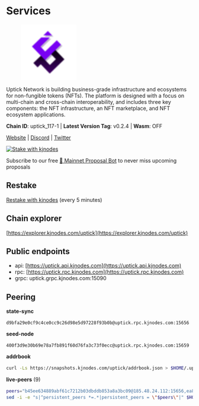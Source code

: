 # Services

<figure><img src="https://raw.githubusercontent.com/kj89/cosmos-images/main/logos/uptick.png" width="150" alt=""><figcaption></figcaption></figure>

Uptick Network is building business-grade infrastructure and  ecosystems for non-fungible tokens (NFTs). The platform is  designed with a focus on multi-chain and cross-chain interoperability,  and includes three key components: the NFT infrastructure, an NFT  marketplace, and NFT ecosystem applications.

**Chain ID**: uptick_117-1 | **Latest Version Tag**: v0.2.4 | **Wasm**: OFF

[Website](https://uptick.network) | [Discord](https://discord.gg/UzeHS7fu5H) | [Twitter](https://twitter.com/uptickproject)

[![Stake with kjnodes](https://i.ibb.co/cr44Q8j/button-stake-with-kjnodes.png)](https://restake.app/uptick/uptickvaloper1jqpaf0vgzlxvjx5meq8huweuv2nguqe20seefq)

Subscribe to our free [🤖 Mainnet Proposal Bot](https://t.me/kjnodes_proposal_bot) to never miss upcoming proposals

## Restake

[Restake with kjnodes](https://restake.app/uptick/uptickvaloper1jqpaf0vgzlxvjx5meq8huweuv2nguqe20seefq) (every 5 minutes)
## Chain explorer
[https://explorer.kjnodes.com/uptick](https://explorer.kjnodes.com/uptick)

## Public endpoints

* api: [https://uptick.api.kjnodes.com](https://uptick.api.kjnodes.com)
* rpc: [https://uptick.rpc.kjnodes.com](https://uptick.rpc.kjnodes.com)
* grpc: uptick.grpc.kjnodes.com:15090

## Peering

**state-sync**

```text
d9bfa29e0cf9c4ce0cc9c26d98e5d97228f93b0b@uptick.rpc.kjnodes.com:15656
```

**seed-node**

```text
400f3d9e30b69e78a7fb891f60d76fa3c73f0ecc@uptick.rpc.kjnodes.com:15659
```

**addrbook**
```bash
curl -Ls https://snapshots.kjnodes.com/uptick/addrbook.json > $HOME/.uptickd/config/addrbook.json
```

**live-peers** (9)
```bash
peers="b45ee634889abf61c7212b03dbddb853a8a3bc09@185.48.24.112:15656,ea83a93c2878af90d034138fc5026218fb89d0d2@69.197.19.36:21656,e88413ee7153be8a9053165a60ad55492a8e300a@65.109.94.250:29656,03d4bd74d72794fefc260008943d48dc502b7518@65.108.232.168:34656,250c98d4975ae9a12ed7dfcd5a7cf76b470e49a6@65.21.108.180:26656,34d86f3a8dfce7d8b615563c587433c65792f104@185.219.142.221:15656,07933f8021f92499457890184ae228cd4a2a52fb@65.21.90.141:26656,d9bfa29e0cf9c4ce0cc9c26d98e5d97228f93b0b@65.109.88.38:15656,29269b318b35005b4ac39d010cbc3c41a5ab0833@185.144.99.33:26656"
sed -i -e "s|^persistent_peers *=.*|persistent_peers = \"$peers\"|" $HOME/.uptickd/config/config.toml
```
